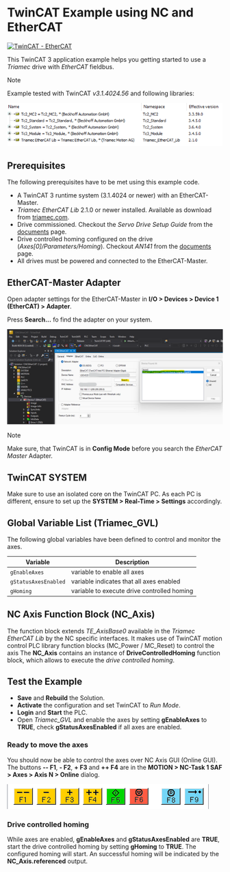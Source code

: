# TwinCAT Example using NC and EtherCAT
[![TwinCAT - EtherCAT](https://img.shields.io/static/v1?label=TwinCAT&message=EtherCAT&color=b51839)](https://www.triamec.com/de/beckhoff-tam-integration-ethercat.html)

This TwinCAT 3 application example helps you getting started to use a *Triamec* drive with *EtherCAT* fieldbus.

> [!NOTE]
> Example tested with TwinCAT *v3.1.4024.56* and following libraries:

![Library](./doc/Library.png)

## Prerequisites

The following prerequisites have to be met using this example code.

- A TwinCAT 3 runtime system (3.1.4024 or newer) with an EtherCAT-Master.
- *Triamec EtherCAT Lib* 2.1.0 or newer installed. Available as download from [triamec.com](https://www.triamec.com/en/ethercat.html).
- Drive commissioned. Checkout the *Servo Drive Setup Guide* from the [documents](https://www.triamec.com/en/documents.html) page.
- Drive controlled homing configured on the drive (*Axes[0]/Parameters/Homing*). Checkout *AN141* from the [documents](https://www.triamec.com/en/documents.html) page.
- All drives must be powered and connected to the EtherCAT-Master.

## EtherCAT-Master Adapter
Open adapter settings for the EtherCAT-Master in **I/O > Devices > Device 1 (EtherCAT) > Adapter**.

Press **Search...** fo find the adapter on your system.

![EtherCAT Master Adapter](./doc/EtherCATMaster.png)

> [!NOTE]
> Make sure, that TwinCAT is in **Config Mode** before you search the *EtherCAT Master* Adapter.

## TwinCAT SYSTEM

Make sure to use an isolated core on the TwinCAT PC. As each PC is different, ensure to set up the **SYSTEM > Real-Time > Settings** accordingly. 

## Global Variable List (Triamec_GVL)

The following global variables have been defined to control and monitor the axes.

| Variable              | Description                                 |
| --------------------- | ------------------------------------------- |
| `gEnableAxes`         | variable to enable all axes                 |
| `gStatusAxesEnabled`  | variable indicates that all axes enabled    |
| `gHoming`             | variable to execute drive controlled homing |

## NC Axis Function Block (NC_Axis)

The function block extends *TE_AxisBase0* available in the *Triamec EtherCAT Lib* by the NC specific interfaces. It makes use of TwinCAT motion control PLC library function blocks (MC_Power / MC_Reset) to control the axis
The **NC_Axis** contains an instance of **DriveControlledHoming** function block, which allows to execute the *drive controlled homing*.

## Test the Example

- **Save** and **Rebuild** the Solution.
- **Activate** the configuration and set TwinCAT to *Run Mode*.
- **Login** and **Start** the PLC.
- Open *Triamec_GVL* and enable the axes by setting **gEnableAxes** to **TRUE**, check **gStatusAxesEnabled** if all axes are enabled.

### Ready to move the axes

You should now be able to control the axes over NC Axis GUI (Online GUI).
The buttons **-- F1**, **- F2**, **+ F3** and **++ F4** are in the **MOTION > NC-Task 1 SAF > Axes > Axis N > Online** dialog.

![Online Dialog](./doc/OnlineDialog.png)

### Drive controlled homing
While axes are enabled, **gEnableAxes** and **gStatusAxesEnabled** are **TRUE**, start the drive controlled homing by setting **gHoming** to **TRUE**. The configured homing will start. An successful homing will be indicated by the **NC_Axis.referenced** output.

